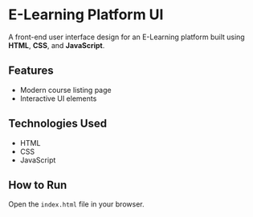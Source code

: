 # E-Learning Platform UI

A front-end user interface design for an E-Learning platform built using **HTML**, **CSS**, and **JavaScript**.

## Features
- Modern course listing page
- Interactive UI elements

## Technologies Used
- HTML
- CSS
- JavaScript

## How to Run
Open the `index.html` file in your browser.
